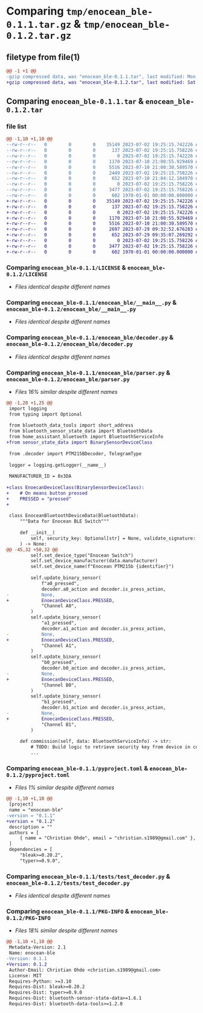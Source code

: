 # Comparing `tmp/enocean_ble-0.1.1.tar.gz` & `tmp/enocean_ble-0.1.2.tar.gz`

## filetype from file(1)

```diff
@@ -1 +1 @@
-gzip compressed data, was "enocean_ble-0.1.1.tar", last modified: Mon Jul 10 21:04:12 2023, max compression
+gzip compressed data, was "enocean_ble-0.1.2.tar", last modified: Sat Jul 29 09:35:07 2023, max compression
```

## Comparing `enocean_ble-0.1.1.tar` & `enocean_ble-0.1.2.tar`

### file list

```diff
@@ -1,10 +1,10 @@
--rw-r--r--   0        0        0    35149 2023-07-02 19:25:15.742226 enocean_ble-0.1.1/LICENSE
--rw-r--r--   0        0        0      137 2023-07-02 19:25:15.758226 enocean_ble-0.1.1/README.md
--rw-r--r--   0        0        0        0 2023-07-02 19:25:15.742226 enocean_ble-0.1.1/enocean_ble/__init__.py
--rw-r--r--   0        0        0     1170 2023-07-10 21:00:55.929469 enocean_ble-0.1.1/enocean_ble/__main__.py
--rw-r--r--   0        0        0     5516 2023-07-10 21:00:30.589570 enocean_ble-0.1.1/enocean_ble/decoder.py
--rw-r--r--   0        0        0     2449 2023-07-02 19:25:15.758226 enocean_ble-0.1.1/enocean_ble/parser.py
--rw-r--r--   0        0        0      652 2023-07-10 21:04:12.104970 enocean_ble-0.1.1/pyproject.toml
--rw-r--r--   0        0        0        0 2023-07-02 19:25:15.758226 enocean_ble-0.1.1/tests/__init__.py
--rw-r--r--   0        0        0     3477 2023-07-02 19:25:15.758226 enocean_ble-0.1.1/tests/test_decoder.py
--rw-r--r--   0        0        0      602 1970-01-01 00:00:00.000000 enocean_ble-0.1.1/PKG-INFO
+-rw-r--r--   0        0        0    35149 2023-07-02 19:25:15.742226 enocean_ble-0.1.2/LICENSE
+-rw-r--r--   0        0        0      137 2023-07-02 19:25:15.758226 enocean_ble-0.1.2/README.md
+-rw-r--r--   0        0        0        0 2023-07-02 19:25:15.742226 enocean_ble-0.1.2/enocean_ble/__init__.py
+-rw-r--r--   0        0        0     1170 2023-07-10 21:00:55.929469 enocean_ble-0.1.2/enocean_ble/__main__.py
+-rw-r--r--   0        0        0     5516 2023-07-10 21:00:30.589570 enocean_ble-0.1.2/enocean_ble/decoder.py
+-rw-r--r--   0        0        0     2697 2023-07-29 09:32:52.676283 enocean_ble-0.1.2/enocean_ble/parser.py
+-rw-r--r--   0        0        0      652 2023-07-29 09:35:07.269292 enocean_ble-0.1.2/pyproject.toml
+-rw-r--r--   0        0        0        0 2023-07-02 19:25:15.758226 enocean_ble-0.1.2/tests/__init__.py
+-rw-r--r--   0        0        0     3477 2023-07-02 19:25:15.758226 enocean_ble-0.1.2/tests/test_decoder.py
+-rw-r--r--   0        0        0      602 1970-01-01 00:00:00.000000 enocean_ble-0.1.2/PKG-INFO
```

### Comparing `enocean_ble-0.1.1/LICENSE` & `enocean_ble-0.1.2/LICENSE`

 * *Files identical despite different names*

### Comparing `enocean_ble-0.1.1/enocean_ble/__main__.py` & `enocean_ble-0.1.2/enocean_ble/__main__.py`

 * *Files identical despite different names*

### Comparing `enocean_ble-0.1.1/enocean_ble/decoder.py` & `enocean_ble-0.1.2/enocean_ble/decoder.py`

 * *Files identical despite different names*

### Comparing `enocean_ble-0.1.1/enocean_ble/parser.py` & `enocean_ble-0.1.2/enocean_ble/parser.py`

 * *Files 16% similar despite different names*

```diff
@@ -1,20 +1,25 @@
 import logging
 from typing import Optional
 
 from bluetooth_data_tools import short_address
 from bluetooth_sensor_state_data import BluetoothData
 from home_assistant_bluetooth import BluetoothServiceInfo
+from sensor_state_data import BinarySensorDeviceClass
 
 from .decoder import PTM215BDecoder, TelegramType
 
 logger = logging.getLogger(__name__)
 
 MANUFACTURER_ID = 0x3DA
 
+class EnoecanDeviceClass(BinarySensorDeviceClass):
+    # On means button pressed
+    PRESSED = "pressed"
+
 
 class EnoceanBluetoothDeviceData(BluetoothData):
     """Data for Enocean BLE Switch"""
 
     def __init__(
         self, security_key: Optional[str] = None, validate_signature: bool = False
     ) -> None:
@@ -45,32 +50,32 @@
         self.set_device_type("Enocean Switch")
         self.set_device_manufacturer(data.manufacturer)
         self.set_device_name(f"Enocean PTM215b {identifier}")
 
         self.update_binary_sensor(
             f"a0_pressed",
             decoder.a0_action and decoder.is_press_action,
-            None,
+            EnoecanDeviceClass.PRESSED,
             "Channel A0",
         )
         self.update_binary_sensor(
             "a1_pressed",
             decoder.a1_action and decoder.is_press_action,
-            None,
+            EnoecanDeviceClass.PRESSED,
             "Channel A1",
         )
         self.update_binary_sensor(
             "b0_pressed",
             decoder.b0_action and decoder.is_press_action,
-            None,
+            EnoecanDeviceClass.PRESSED,
             "Channel B0",
         )
         self.update_binary_sensor(
             "b1_pressed",
             decoder.b1_action and decoder.is_press_action,
-            None,
+            EnoecanDeviceClass.PRESSED,
             "Channel B1",
         )
 
     def commission(self, data: BluetoothServiceInfo) -> str:
         # TODO: Build logic to retrieve security key from device in commission mode
         ...
```

### Comparing `enocean_ble-0.1.1/pyproject.toml` & `enocean_ble-0.1.2/pyproject.toml`

 * *Files 1% similar despite different names*

```diff
@@ -1,10 +1,10 @@
 [project]
 name = "enocean-ble"
-version = "0.1.1"
+version = "0.1.2"
 description = ""
 authors = [
     { name = "Christian Ohde", email = "christian.s1989@gmail.com" },
 ]
 dependencies = [
     "bleak>=0.20.2",
     "typer>=0.9.0",
```

### Comparing `enocean_ble-0.1.1/tests/test_decoder.py` & `enocean_ble-0.1.2/tests/test_decoder.py`

 * *Files identical despite different names*

### Comparing `enocean_ble-0.1.1/PKG-INFO` & `enocean_ble-0.1.2/PKG-INFO`

 * *Files 18% similar despite different names*

```diff
@@ -1,10 +1,10 @@
 Metadata-Version: 2.1
 Name: enocean-ble
-Version: 0.1.1
+Version: 0.1.2
 Author-Email: Christian Ohde <christian.s1989@gmail.com>
 License: MIT
 Requires-Python: >=3.10
 Requires-Dist: bleak>=0.20.2
 Requires-Dist: typer>=0.9.0
 Requires-Dist: bluetooth-sensor-state-data>=1.6.1
 Requires-Dist: bluetooth-data-tools>=1.2.0
```

